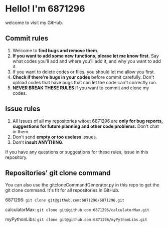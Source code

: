 
# Hello! I'm 6871296

welcome to visit my GitHub.

## Commit rules

1. Welcome to **find bugs and remove them**.
2. **If you want to add some new functions, please let me know first.** Say what codes you'll add and where you'll add it, and why you want to add it.
3. If you want to delete codes or files, you should let me allow you first.
4. **Check if there're bugs in your codes** before commit carefully. Don't upload codes that have bugs that can let the code can't correctly run.
5. **NEVER BREAK THESE RULES** if you want to commit and clone my codes.

## Issue rules

1. All Issues of all my repositories witout 6871296 are **only for bug reports, suggestions for future planning and other code problems.** Don't chat in them.
2. Don't send **empty or too useless** issues.
3. Don't **insult ANYTHING**.

If you have any questions or suggestions for these rules, issue in this repository.

## Repositories' git clone command

You can also use the gitcloneCommandGenerator.py in this repo to get the git clone command. It's fit for all repositories in GitHub.

6871296: `git clone git@github.com:6871296/6871296.git`

calculatorMax: `git clone git@github.com:6871296/calculatorMax.git`

myPythonLibs: `git clone git@github.com:6871296/myPythonLibs.git`

<!--linklist.h: `git clone git@github.com:6871296/linklist.h.git`-->
